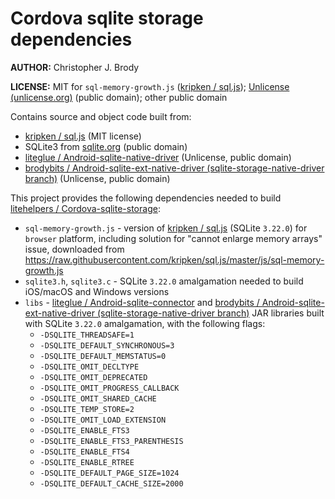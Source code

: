 # Cordova sqlite storage dependencies

**AUTHOR:** Christopher J. Brody

**LICENSE:** MIT for `sql-memory-growth.js` ([kripken / sql.js](https://github.com/kripken/sql.js)); [Unlicense (unlicense.org)](http://unlicense.org/) (public domain); other public domain

Contains source and object code built from:
- [kripken / sql.js](https://github.com/kripken/sql.js) (MIT license)
- SQLite3 from [sqlite.org](http://sqlite.org/) (public domain)
- [liteglue / Android-sqlite-native-driver](https://github.com/liteglue/Android-sqlite-native-driver) (Unlicense, public domain)
- [brodybits / Android-sqlite-ext-native-driver (sqlite-storage-native-driver branch)](https://github.com/brodybits/Android-sqlite-ext-native-driver/tree/sqlite-storage-native-driver) (Unlicense, public domain)

This project provides the following dependencies needed to build [litehelpers / Cordova-sqlite-storage](https://github.com/litehelpers/Cordova-sqlite-storage):
- `sql-memory-growth.js` - version of [kripken / sql.js](https://github.com/kripken/sql.js) (SQLite `3.22.0`) for `browser` platform, including solution for "cannot enlarge memory arrays" issue, downloaded from <https://raw.githubusercontent.com/kripken/sql.js/master/js/sql-memory-growth.js>
- `sqlite3.h`, `sqlite3.c` - SQLite `3.22.0` amalgamation needed to build iOS/macOS and Windows versions
- `libs` - [liteglue / Android-sqlite-connector](https://github.com/liteglue/Android-sqlite-connector) and [brodybits / Android-sqlite-ext-native-driver (sqlite-storage-native-driver branch)](https://github.com/brodybits/Android-sqlite-ext-native-driver/tree/sqlite-storage-native-driver) JAR libraries built with SQLite `3.22.0` amalgamation, with the following flags:
  - `-DSQLITE_THREADSAFE=1`
  - `-DSQLITE_DEFAULT_SYNCHRONOUS=3`
  - `-DSQLITE_DEFAULT_MEMSTATUS=0`
  - `-DSQLITE_OMIT_DECLTYPE`
  - `-DSQLITE_OMIT_DEPRECATED`
  - `-DSQLITE_OMIT_PROGRESS_CALLBACK`
  - `-DSQLITE_OMIT_SHARED_CACHE`
  - `-DSQLITE_TEMP_STORE=2`
  - `-DSQLITE_OMIT_LOAD_EXTENSION`
  - `-DSQLITE_ENABLE_FTS3`
  - `-DSQLITE_ENABLE_FTS3_PARENTHESIS`
  - `-DSQLITE_ENABLE_FTS4`
  - `-DSQLITE_ENABLE_RTREE`
  - `-DSQLITE_DEFAULT_PAGE_SIZE=1024`
  - `-DSQLITE_DEFAULT_CACHE_SIZE=2000`
